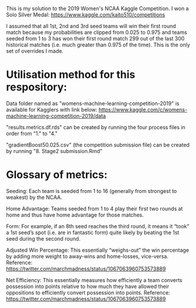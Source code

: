 This is my solution to the 2019 Women's NCAA Kaggle Competition. I won a Solo Silver Medal:
https://www.kaggle.com/kaito510/competitions

I assumed that all 1st, 2nd and 3rd seed teams will win their first round match because my probabilities are clipped from 0.025 to 0.975 and teams seeded from 1 to 3 has won their first round match 299 out of the last 300 historical matches (i.e. much greater than 0.975 of the time). This is the only set of overrides I made.

# Utilisation method for this respository:

Data folder named as "womens-machine-learning-competition-2019" is available for Kagglers with link below:
https://www.kaggle.com/c/womens-machine-learning-competition-2019/data

"results.metrics.df.rds" can be created by running the four process files in order from "1." to "4."

"gradientBoost50.025.csv" (the competition submission file) can be created by running "8. Stage2 submission.Rmd"

# Glossary of metrics:

Seeding: Each team is seeded from 1 to 16 (generally from strongest to weakest) by the NCAA.

Home Advantage: Teams seeded from 1 to 4 play their first two rounds at home and thus have home advantage for those matches.

Form: For example, if an 8th seed reaches the third round, it means it “took” a 1st seed’s spot (i.e. are in fantastic form) quite likely by beating the 1st seed during the second round.

Adjusted Win Percentage: This essentially “weighs-out” the win percentage by adding more weight to away-wins and home-losses, vice-versa. Reference: https://twitter.com/marchmadness/status/1067063960753573889

Net Efficiency: This essentially measures how efficiently a team converts possession into points relative to how much they have allowed their oppositions to efficiently convert possession into points. Reference: https://twitter.com/marchmadness/status/1067063960753573889
